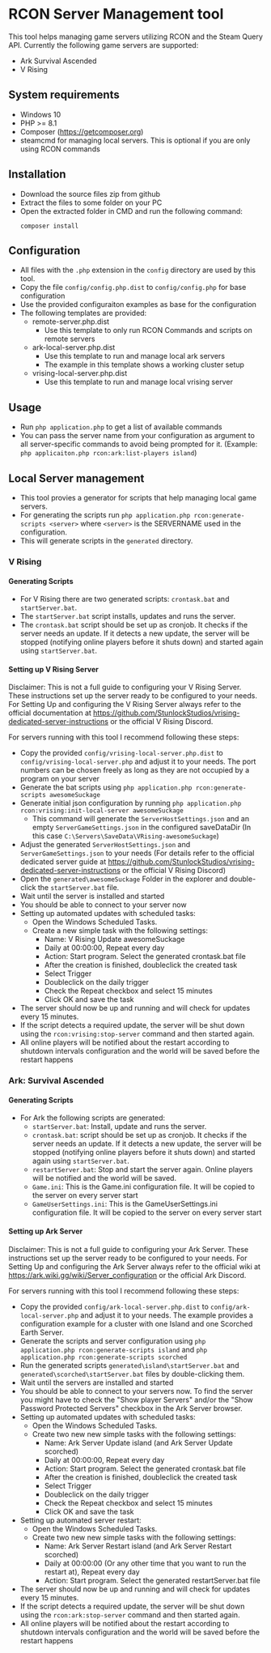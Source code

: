 # RCON Server Management tool
This tool helps managing game servers utilizing RCON and the Steam Query API. Currently the following game servers are supported:
- Ark Survival Ascended
- V Rising

## System requirements
- Windows 10
- PHP >= 8.1
- Composer (https://getcomposer.org)
- steamcmd for managing local servers. This is optional if you are only using RCON commands

## Installation
- Download the source files zip from github
- Extract the files to some folder on your PC
- Open the extracted folder in CMD and run the following command:
  ```
  composer install
  ```

## Configuration
- All files with the `.php` extension in the `config` directory are used by this tool.
- Copy the file `config/config.php.dist` to `config/config.php` for base configuration
- Use the provided configuraiton examples as base for the configuration
- The following templates are provided:
  - remote-server.php.dist
    - Use this template to only run RCON Commands and scripts on remote servers
  - ark-local-server.php.dist
    - Use this template to run and manage local ark servers
    - The example in this template shows a working cluster setup
  - vrising-local-server.php.dist
    - Use this template to run and manage local vrising server


## Usage
- Run `php application.php` to get a list of available commands
- You can pass the server name from your configuration as argument to all server-specific commands to avoid being prompted for it. (Example: `php applicaiton.php rcon:ark:list-players island`)

## Local Server management
- This tool provies a generator for scripts that help managing local game servers.
- For generating the scripts run `php application.php rcon:generate-scripts <server>` where `<server>` is the SERVERNAME used in the configuration.
- This will generate scripts in the `generated` directory.

### V Rising
#### Generating Scripts
- For V Rising there are two generated scripts: `crontask.bat` and `startServer.bat`.
- The `startServer.bat` script installs, updates and runs the server.
- The `crontask.bat` script should be set up as cronjob. It checks if the server needs an update. If it detects a new update, the server will be stopped (notifying online players before it shuts down) and started again using `startServer.bat`.

#### Setting up V Rising Server
Disclaimer: This is not a full guide to configuring your V Rising Server. These instructions set up the server ready to be configured to your needs. For Setting Up and configuring the V Rising Server always refer to the official documentation at https://github.com/StunlockStudios/vrising-dedicated-server-instructions or the official V Rising Discord.

For servers running with this tool I recommend following these steps:
- Copy the provided `config/vrising-local-server.php.dist` to `config/vrising-local-server.php` and adjust it to your needs. The port numbers can be chosen freely as long as they are not occupied by a program on your server
- Generate the bat scripts using `php application.php rcon:generate-scripts awesomeSuckage`
- Generate initial json configuration by running `php application.php rcon:vrising:init-local-server awesomeSuckage`
    - This command will generate the `ServerHostSettings.json` and an empty `ServerGameSettings.json` in the configured saveDataDir (In this case `C:\Servers\SaveData\VRising-awesomeSuckage`)
- Adjust the generated `ServerHostSettings.json` and `ServerGameSettings.json` to your needs (For details refer to the official dedicated server guide at https://github.com/StunlockStudios/vrising-dedicated-server-instructions or the official V Rising Discord)
- Open the `generated\awesomeSuckage` Folder in the explorer and double-click the `startServer.bat` file.
- Wait until the server is installed and started
- You should be able to connect to your server now
- Setting up automated updates with scheduled tasks:
    - Open the Windows Scheduled Tasks.
    - Create a new simple task with the following settings:
        - Name: V Rising Update awesomeSuckage
        - Daily at 00:00:00, Repeat every day
        - Action: Start program. Select the generated crontask.bat file
        - After the creation is finished, doubleclick the created task
        - Select Trigger
        - Doubleclick on the daily trigger
        - Check the Repeat checkbox and select 15 minutes
        - Click OK and save the task
- The server should now be up and running and will check for updates every 15 minutes.
- If the script detects a required update, the server will be shut down using the `rcon:vrising:stop-server` command and then started again.
- All online players will be notified about the restart according to shutdown intervals configuration and the world will be saved before the restart happens

### Ark: Survival Ascended
#### Generating Scripts
- For Ark the following scripts are generated:
  - `startServer.bat`: Install, update and runs the server.
  - `crontask.bat`: script should be set up as cronjob. It checks if the server needs an update. If it detects a new update, the server will be stopped (notifying online players before it shuts down) and started again using `startServer.bat`.
  - `restartServer.bat`: Stop and start the server again. Online players will be notified and the world will be saved.
  - `Game.ini`: This is the Game.ini configuration file. It will be copied to the server on every server start
  - `GameUserSettings.ini`: This is the GameUserSettings.ini configuration file. It will be copied to the server on every server start

#### Setting up Ark Server
Disclaimer: This is not a full guide to configuring your Ark Server. These instructions set up the server ready to be configured to your needs. For Setting Up and configuring the Ark Server always refer to the official wiki at https://ark.wiki.gg/wiki/Server_configuration or the official Ark Discord.

For servers running with this tool I recommend following these steps:
- Copy the provided `config/ark-local-server.php.dist` to `config/ark-local-server.php` and adjust it to your needs. The example provides a configuration example for a cluster with one Island and one Scorched Earth Server.
- Generate the scripts and server configuration using `php application.php rcon:generate-scripts island` and `php application.php rcon:generate-scripts scorched`
- Run the generated scripts `generated\island\startServer.bat` and  `generated\scorched\startServer.bat` files by double-clicking them.
- Wait until the servers are installed and started
- You should be able to connect to your servers now. To find the server you might have to check the "Show player Servers" and/or the "Show Password Protected Servers" checkbox in the Ark Server browser.
- Setting up automated updates with scheduled tasks:
    - Open the Windows Scheduled Tasks.
    - Create two new new simple tasks with the following settings:
        - Name: Ark Server Update island (and Ark Server Update scorched)
        - Daily at 00:00:00, Repeat every day
        - Action: Start program. Select the generated crontask.bat file
        - After the creation is finished, doubleclick the created task
        - Select Trigger
        - Doubleclick on the daily trigger
        - Check the Repeat checkbox and select 15 minutes
        - Click OK and save the task
- Setting up automated server restart:
    - Open the Windows Scheduled Tasks.
    - Create two new new simple tasks with the following settings:
        - Name: Ark Server Restart island (and Ark Server Restart scorched)
        - Daily at 00:00:00 (Or any other time that you want to run the restart at), Repeat every day
        - Action: Start program. Select the generated restartServer.bat file
- The server should now be up and running and will check for updates every 15 minutes.
- If the script detects a required update, the server will be shut down using the `rcon:ark:stop-server` command and then started again.
- All online players will be notified about the restart according to shutdown intervals configuration and the world will be saved before the restart happens
